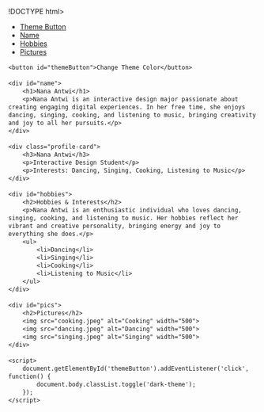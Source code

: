 !DOCTYPE html>
<html>
<head>
    <style>
        body {
            background-image: url("GHANA_Image_2.jpg");
            background-size: cover;
        }
    </style>
    <link rel="stylesheet" href="style2.css">
    <title>Personal Bio</title>
</head>
<body>
    <nav>
        <ul>
            <li><a href="#themeButton">Theme Button</a></li>
            <li><a href="#name">Name</a></li>
            <li><a href="#hobbies">Hobbies</a></li>
            <li><a href="#pics">Pictures</a></li>
        </ul>
    </nav>

    <button id="themeButton">Change Theme Color</button>

    <div id="name">
        <h1>Nana Antwi</h1>
        <p>Nana Antwi is an interactive design major passionate about creating engaging digital experiences. In her free time, she enjoys dancing, singing, cooking, and listening to music, bringing creativity and joy to all her pursuits.</p>
    </div>

    <div class="profile-card">
        <h3>Nana Antwi</h3>
        <p>Interactive Design Student</p>
        <p>Interests: Dancing, Singing, Cooking, Listening to Music</p>
    </div>

    <div id="hobbies">
        <h2>Hobbies & Interests</h2>
        <p>Nana Antwi is an enthusiastic individual who loves dancing, singing, cooking, and listening to music. Her hobbies reflect her vibrant and creative personality, bringing energy and joy to everything she does.</p>
        <ul>
            <li>Dancing</li>
            <li>Singing</li>
            <li>Cooking</li>
            <li>Listening to Music</li>
        </ul>
    </div>

    <div id="pics">
        <h2>Pictures</h2>
        <img src="cooking.jpeg" alt="Cooking" width="500">
        <img src="dancing.jpeg" alt="Dancing" width="500">
        <img src="singing.jpeg" alt="Singing" width="500">
    </div>

    <script>
        document.getElementById('themeButton').addEventListener('click', function() {
            document.body.classList.toggle('dark-theme');
        });
    </script>
</body>
</html>
